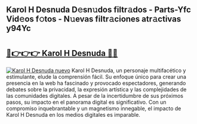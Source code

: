 ## Karol H Desnuda D𝚎sn𝚞dos filtr𝚊dos - Parts-Yfc Vid𝚎os f𝚘tos - N𝚞evas filtr𝚊ciones atr𝚊ctivas y94Yc

# <h2><a href="http://mb47euh.tromn.icu/?c=Karol+H+Desnuda">🔗👉👉👉 Karol H Desnuda 🔗🔗</a></h2>

[![Karol H Desnuda nuevo](https://i.imgur.com/pEAQMta.gif)](http://mb47euh.tromn.icu/?c=Karol+H+Desnuda)
Karol H Desnuda, un personaje multifacético y estimulante, elude la comprensión fácil. Su enfoque único para crear una presencia en la web ha fascinado y provocado espectadores, generando debates sobre la privacidad, la expresión artística y las complejidades de las comunidades digitales. A pesar de la incertidumbre de sus próximos pasos, su impacto en el panorama digital es significativo. Con un compromiso inquebrantable y un magnetismo innegable, el impacto de Karol H Desnuda en los medios digitales es imparable.
